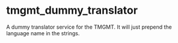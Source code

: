 # tmgmt_dummy_translator
A dummy translator service for the TMGMT. It will just prepend the language name in the strings.

